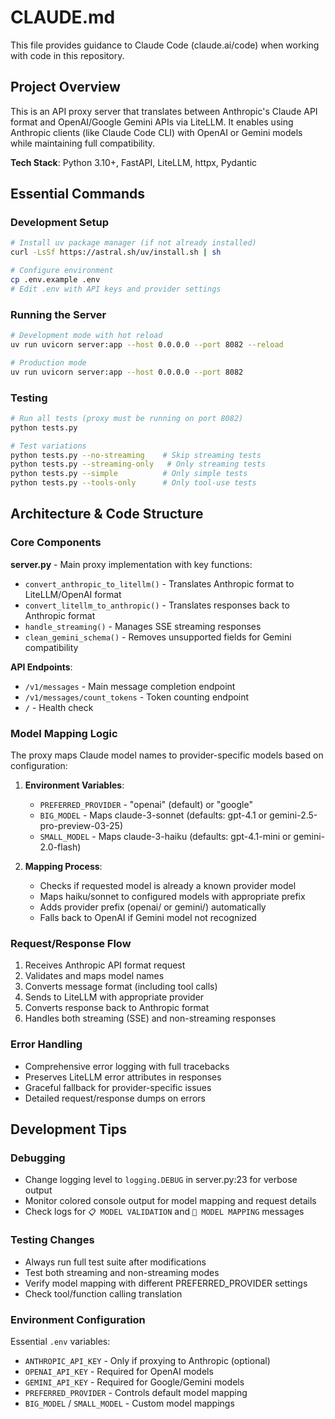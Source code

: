 # CLAUDE.md

This file provides guidance to Claude Code (claude.ai/code) when working with code in this repository.

## Project Overview

This is an API proxy server that translates between Anthropic's Claude API format and OpenAI/Google Gemini APIs via LiteLLM. It enables using Anthropic clients (like Claude Code CLI) with OpenAI or Gemini models while maintaining full compatibility.

**Tech Stack**: Python 3.10+, FastAPI, LiteLLM, httpx, Pydantic

## Essential Commands

### Development Setup
```bash
# Install uv package manager (if not already installed)
curl -LsSf https://astral.sh/uv/install.sh | sh

# Configure environment
cp .env.example .env
# Edit .env with API keys and provider settings
```

### Running the Server
```bash
# Development mode with hot reload
uv run uvicorn server:app --host 0.0.0.0 --port 8082 --reload

# Production mode
uv run uvicorn server:app --host 0.0.0.0 --port 8082
```

### Testing
```bash
# Run all tests (proxy must be running on port 8082)
python tests.py

# Test variations
python tests.py --no-streaming    # Skip streaming tests
python tests.py --streaming-only   # Only streaming tests
python tests.py --simple          # Only simple tests
python tests.py --tools-only      # Only tool-use tests
```

## Architecture & Code Structure

### Core Components

**server.py** - Main proxy implementation with key functions:
- `convert_anthropic_to_litellm()` - Translates Anthropic format to LiteLLM/OpenAI format
- `convert_litellm_to_anthropic()` - Translates responses back to Anthropic format
- `handle_streaming()` - Manages SSE streaming responses
- `clean_gemini_schema()` - Removes unsupported fields for Gemini compatibility

**API Endpoints**:
- `/v1/messages` - Main message completion endpoint
- `/v1/messages/count_tokens` - Token counting endpoint
- `/` - Health check

### Model Mapping Logic

The proxy maps Claude model names to provider-specific models based on configuration:

1. **Environment Variables**:
   - `PREFERRED_PROVIDER` - "openai" (default) or "google"
   - `BIG_MODEL` - Maps claude-3-sonnet (defaults: gpt-4.1 or gemini-2.5-pro-preview-03-25)
   - `SMALL_MODEL` - Maps claude-3-haiku (defaults: gpt-4.1-mini or gemini-2.0-flash)

2. **Mapping Process**:
   - Checks if requested model is already a known provider model
   - Maps haiku/sonnet to configured models with appropriate prefix
   - Adds provider prefix (openai/ or gemini/) automatically
   - Falls back to OpenAI if Gemini model not recognized

### Request/Response Flow

1. Receives Anthropic API format request
2. Validates and maps model names
3. Converts message format (including tool calls)
4. Sends to LiteLLM with appropriate provider
5. Converts response back to Anthropic format
6. Handles both streaming (SSE) and non-streaming responses

### Error Handling

- Comprehensive error logging with full tracebacks
- Preserves LiteLLM error attributes in responses
- Graceful fallback for provider-specific issues
- Detailed request/response dumps on errors

## Development Tips

### Debugging
- Change logging level to `logging.DEBUG` in server.py:23 for verbose output
- Monitor colored console output for model mapping and request details
- Check logs for `📋 MODEL VALIDATION` and `📌 MODEL MAPPING` messages

### Testing Changes
- Always run full test suite after modifications
- Test both streaming and non-streaming modes
- Verify model mapping with different PREFERRED_PROVIDER settings
- Check tool/function calling translation

### Environment Configuration
Essential `.env` variables:
- `ANTHROPIC_API_KEY` - Only if proxying to Anthropic (optional)
- `OPENAI_API_KEY` - Required for OpenAI models
- `GEMINI_API_KEY` - Required for Google/Gemini models
- `PREFERRED_PROVIDER` - Controls default model mapping
- `BIG_MODEL` / `SMALL_MODEL` - Custom model mappings